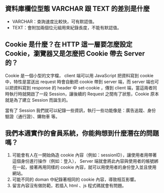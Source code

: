## 資料庫欄位型態 VARCHAR 跟 TEXT 的差別是什麼

* VARCHAR：查詢速度比較快，可有默認值。
* TEXT：會附加兩個位元組用來紀錄長度，不能有默認值。

## Cookie 是什麼？在 HTTP 這一層要怎麼設定 Cookie，瀏覽器又是怎麼把 Cookie 帶去 Server 的？

Cookie 是一個小型的文字檔， client 端可以用 JavaScript 把資料寫到 cookie 中，特性是當送出 request 時會自動把 cookie 帶到 server 端，而 server 端也可以把資料寫到 response 的 header 中 set-cookie ，傳到 client 端，當這兩者同時執行時就開啟了一段 Session，讓後續的 Request 之間有了狀態，Cookie 原本就是為了建立 Session 而誕生的。

當有了 Session 我們就可以紀錄一些資訊，執行一些功能像是：廣告追蹤、身份驗證（通行證）、購物車 等。



## 我們本週實作的會員系統，你能夠想到什麼潛在的問題嗎？

1. 可能會有人在一開始偽造 cookie 內容（例如：sessionID），讓使用者用帶著這個身份進行操作（例如：登入）， Server 端就會將此內容與使用者的帳號綁在一起，接著再用同樣的 cookie 內容，就可以用使用者的身份登入並且使用網站。
2. 可能不同的 doman 中紀錄著相同的 cookie 內容，導致相互影響。
3. 留言內容沒有做防範，若插入 html 、js 程式碼就會有問題。

